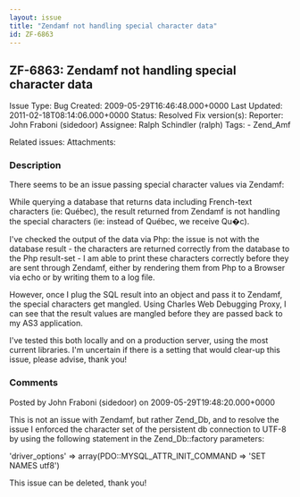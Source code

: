 ```yaml
---
layout: issue
title: "Zendamf not handling special character data"
id: ZF-6863
---
```


ZF-6863: Zendamf not handling special character data
----------------------------------------------------

 Issue Type: Bug Created: 2009-05-29T16:46:48.000+0000 Last Updated: 2011-02-18T08:14:06.000+0000 Status: Resolved Fix version(s): 
 Reporter:  John Fraboni (sidedoor)  Assignee:  Ralph Schindler (ralph)  Tags: - Zend\_Amf
 
 Related issues: 
 Attachments: 
### Description

There seems to be an issue passing special character values via Zendamf:

While querying a database that returns data including French-text characters (ie: Québec), the result returned from Zendamf is not handling the special characters (ie: instead of Québec, we receive Qu�c).

I've checked the output of the data via Php: the issue is not with the database result - the characters are returned correctly from the database to the Php result-set - I am able to print these characters correctly before they are sent through Zendamf, either by rendering them from Php to a Browser via echo or by writing them to a log file.

However, once I plug the SQL result into an object and pass it to Zendamf, the special characters get mangled. Using Charles Web Debugging Proxy, I can see that the result values are mangled before they are passed back to my AS3 application.

I've tested this both locally and on a production server, using the most current libraries. I'm uncertain if there is a setting that would clear-up this issue, please advise, thank you!

 

 

### Comments

Posted by John Fraboni (sidedoor) on 2009-05-29T19:48:20.000+0000

This is not an issue with Zendamf, but rather Zend\_Db, and to resolve the issue I enforced the character set of the persistent db connection to UTF-8 by using the following statement in the Zend\_Db::factory parameters:

'driver\_options' => array(PDO::MYSQL\_ATTR\_INIT\_COMMAND => 'SET NAMES utf8')

This issue can be deleted, thank you!

 

 
